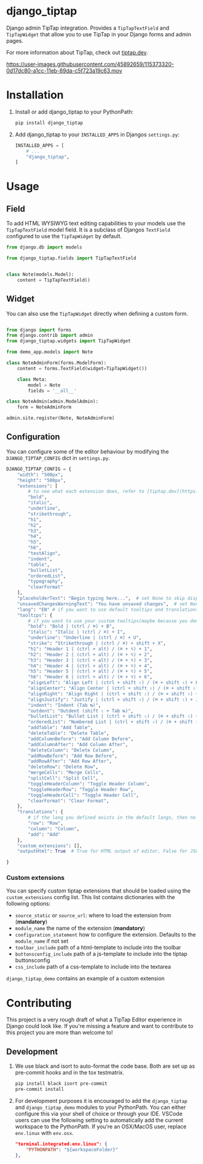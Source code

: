 # django_tiptap

Django admin TipTap integration. Provides a `TipTapTextField` and `TipTapWidget` that
allow you to use TipTap in your Django forms and admin pages.

For more information about TipTap, check out [tiptap.dev](https://www.tiptap.dev/).

https://user-images.githubusercontent.com/45892659/115373320-0d17dc80-a1cc-11eb-89da-c5f723a19c63.mov

# Installation

1. Install or add django_tiptap to your PythonPath:

   ```bash
   pip install django_tiptap
   ```

2. Add django_tiptap to your `INSTALLED_APPS` in Djangos `settings.py`:

   ```python
   INSTALLED_APPS = [
       # ...
       "django_tiptap",
   ]
   ```

# Usage

## Field

To add HTML WYSIWYG text editing capabilities to your models use the `TipTapTextField`
model field. It is a subclass of Djangos `TextField` configured to use the
`TipTapWidget` by default.
<br>

```python
from django.db import models

from django_tiptap.fields import TipTapTextField


class Note(models.Model):
    content = TipTapTextField()
```

## Widget

You can also use the `TipTapWidget` directly when defining a custom form.
<br>

```python

from django import forms
from django.contrib import admin
from django_tiptap.widgets import TipTapWidget

from demo_app.models import Note

class NoteAdminForm(forms.ModelForm):
    content = forms.TextField(widget=TipTapWidget())

    class Meta:
        model = Note
        fields = '__all__'

class NoteAdmin(admin.ModelAdmin):
    form = NoteAdminForm

admin.site.register(Note, NoteAdminForm)
```

## Configuration

You can configure some of the editor behaviour by modifying the `DJANGO_TIPTAP_CONFIG` dict in `settings.py`.

```python
DJANGO_TIPTAP_CONFIG = {
    "width": "500px",
    "height": "500px",
    "extensions": [
        # to see what each extension does, refer to [tiptap.dev](https://www.tiptap.dev/)
        "bold",
        "italic",
        "underline",
        "strikethrough",
        "h1",
        "h2",
        "h3",
        "h4",
        "h5",
        "h6",
        "textAlign",
        "indent",
        "table",
        "bulletList",
        "orderedList",
        "typography",
        "clearFormat"
    ],
    "placeholderText": "Begin typing here...",  # set None to skip display
    "unsavedChangesWarningText": "You have unsaved changes",  # set None to skip display
    "lang": "EN" # if you want to use default tooltips and translations, use this. Valid Options => EN/DE(for now)
    "tooltips": {
        # if you want to use your custom tooltips(maybe because you don't prefer default or the language you want isn't there)
        "bold": "Bold | (ctrl / ⌘) + B",
        "italic": "Italic | (ctrl / ⌘) + I",
        "underline": "Underline | (ctrl / ⌘) + U",
        "strike": "Strikethrough | (ctrl / ⌘) + shift + X",
        "h1": "Header 1 | (ctrl + alt) / (⌘ + ⌥) + 1",
        "h2": "Header 2 | (ctrl + alt) / (⌘ + ⌥) + 2",
        "h3": "Header 3 | (ctrl + alt) / (⌘ + ⌥) + 3",
        "h4": "Header 4 | (ctrl + alt) / (⌘ + ⌥) + 4",
        "h5": "Header 5 | (ctrl + alt) / (⌘ + ⌥) + 5",
        "h6": "Header 6 | (ctrl + alt) / (⌘ + ⌥) + 6",
        "alignLeft": "Align Left | (ctrl + shift ⇧) / (⌘ + shift ⇧) + L",
        "alignCenter": "Align Center | (ctrl + shift ⇧) / (⌘ + shift ⇧) + E",
        "alignRight": "Align Right | (ctrl + shift ⇧) / (⌘ + shift ⇧) + R",
        "alignJustify": "Justify | (ctrl + shift ⇧) / (⌘ + shift ⇧) + J",
        "indent": "Indent (Tab ↹)",
        "outdent": "Outdent (shift ⇧ + Tab ↹)",
        "bulletList": "Bullet List | (ctrl + shift ⇧) / (⌘ + shift ⇧) + 8",
        "orderedList": "Numbered List | (ctrl + shift ⇧) / (⌘ + shift ⇧) + 7",
        "addTable": "Add Table",
        "deleteTable": "Delete Table",
        "addColumnBefore": "Add Column Before",
        "addColumnAfter": "Add Column After",
        "deleteColumn": "Delete Column",
        "addRowBefore": "Add Row Before",
        "addRowAfter": "Add Row After",
        "deleteRow": "Delete Row",
        "mergeCells": "Merge Cells",
        "splitCell": "Split Cell",
        "toggleHeaderColumn": "Toggle Header Column",
        "toggleHeaderRow": "Toggle Header Row",
        "toggleHeaderCell": "Toggle Header Cell",
        "clearFormat": "Clear Format",
    },
    "translations": {
        # if the lang you defined exists in the default langs, then no need to define translations
        "row": "Row",
        "column": "Column",
        "add": "Add"
    },
    "custom_extensions": [],
    "outputHtml": True  # True for HTML output of editor, False for JSON

}
```

### Custom extensions

You can specify custom tiptap extensions that should be loaded using the `custom_extensions` config list.
This list contains dictionaries with the following options:

* `source_static` or `source_url`: where to load the extension from (**mandatory**)
* `module_name` the name of the extension (**mandatory**)
* `configuration_statement` how to configure the extension. Defaults to the `module_name` if not set
* `toolbar_include` path of a html-template to include into the toolbar
* `buttonsconfig_include` path of a js-template to include into the tiptap buttonsconfig
* `css_include` path of a css-template to include into the textarea

`django_tiptap_demo` contains an example of a custom extension

# Contributing

This project is a very rough draft of what a TipTap Editor experience in Django could
look like. If you're missing a feature and want to contribute to this project you are more than
welcome to!

## Development

1.  We use black and isort to auto-format the code base. Both are set up as pre-commit hooks and in the tox testmatrix.

    ```bash
    pip install black isort pre-commit
    pre-commit install
    ```

2.  For development purposes it is encouraged to add the `django_tiptap` and
    `django_tiptap_demo` modules to your PythonPath. You can either configure this via
    your shell of choice or through your IDE.
    VSCode users can use the following setting to automatically add the current workspace
    to the PythonPath. If you're an OSX/MacOS user, replace `env.linux` with `env.osx`.

    ```json
    "terminal.integrated.env.linux": {
        "PYTHONPATH": "${workspaceFolder}"
    },
    ```
